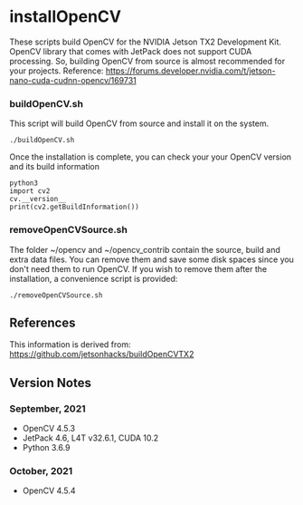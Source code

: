 # installOpenCV
These scripts build OpenCV for the NVIDIA Jetson TX2 Development Kit. OpenCV library that comes with JetPack does not support CUDA processing. So, building OpenCV from source is almost recommended for your projects.
Reference: https://forums.developer.nvidia.com/t/jetson-nano-cuda-cudnn-opencv/169731

### buildOpenCV.sh
This script will build OpenCV from source and install it on the system.
```
./buildOpenCV.sh
```
Once the installation is complete, you can check your your OpenCV version and its build information
```
python3
import cv2
cv.__version__
print(cv2.getBuildInformation())
```

### removeOpenCVSource.sh
The folder ~/opencv and ~/opencv_contrib contain the source, build and extra data files. You can remove them and save some disk spaces since you don't need them to run OpenCV. If you wish to remove them after the installation, a convenience script is provided:
```
./removeOpenCVSource.sh
```

## References
This information is derived from:
https://github.com/jetsonhacks/buildOpenCVTX2

## Version Notes
### September, 2021
- OpenCV 4.5.3
- JetPack 4.6, L4T v32.6.1, CUDA 10.2
- Python 3.6.9

### October, 2021
- OpenCV 4.5.4
